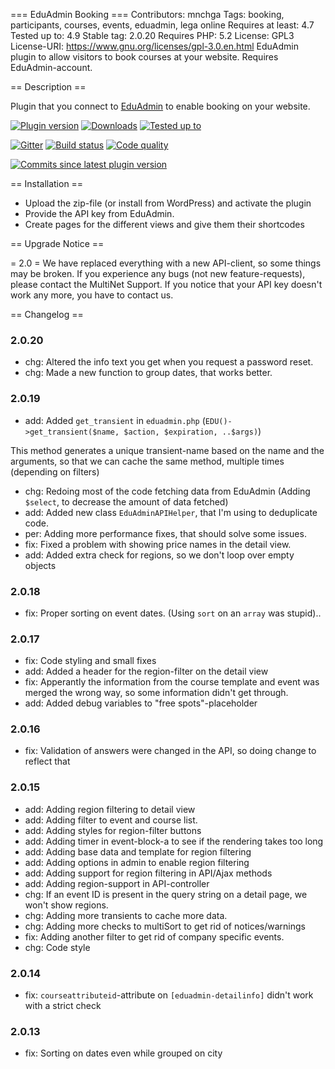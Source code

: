 === EduAdmin Booking ===
Contributors: mnchga
Tags: booking, participants, courses, events, eduadmin, lega online
Requires at least: 4.7
Tested up to: 4.9
Stable tag: 2.0.20
Requires PHP: 5.2
License: GPL3
License-URI: https://www.gnu.org/licenses/gpl-3.0.en.html
EduAdmin plugin to allow visitors to book courses at your website. Requires EduAdmin-account.

== Description ==

Plugin that you connect to [EduAdmin](https://www.eduadmin.se) to enable booking on your website.

[<img src="https://img.shields.io/wordpress/plugin/v/eduadmin-booking.svg" alt="Plugin version" />](https://wordpress.org/plugins/eduadmin-booking/)
[<img src="https://img.shields.io/wordpress/plugin/dt/eduadmin-booking.svg" alt="Downloads" />](https://wordpress.org/plugins/eduadmin-booking/)
[<img src="https://img.shields.io/wordpress/v/eduadmin-booking.svg" alt="Tested up to" />](https://wordpress.org/plugins/eduadmin-booking/)

[<img src="https://badges.gitter.im/MultinetInteractive/EduAdmin-WordPress.png" alt="Gitter" />](https://gitter.im/MultinetInteractive/EduAdmin-WordPress)
[<img src="https://travis-ci.org/MultinetInteractive/EduAdmin-WordPress.svg?branch=master" alt="Build status" />](https://travis-ci.org/MultinetInteractive/EduAdmin-WordPress)
[<img src="https://scrutinizer-ci.com/g/MultinetInteractive/EduAdmin-WordPress/badges/quality-score.png?b=master" alt="Code quality" />](https://scrutinizer-ci.com/g/MultinetInteractive/EduAdmin-WordPress/?branch=master)

[<img src="https://img.shields.io/github/commits-since/MultinetInteractive/EduAdmin-WordPress/latest.svg" alt="Commits since latest plugin version" />](https://wordpress.org/plugins/eduadmin-booking/)

== Installation ==

-   Upload the zip-file (or install from WordPress) and activate the plugin
-   Provide the API key from EduAdmin.
-   Create pages for the different views and give them their shortcodes

== Upgrade Notice ==

= 2.0 =
We have replaced everything with a new API-client, so some things may be broken. If you experience any bugs (not new feature-requests), please contact the MultiNet Support.
If you notice that your API key doesn't work any more, you have to contact us.

== Changelog ==

### 2.0.20
- chg: Altered the info text you get when you request a password reset.
- chg: Made a new function to group dates, that works better.

### 2.0.19
- add: Added `get_transient` in `eduadmin.php` (`EDU()->get_transient($name, $action, $expiration, ..$args)`)

This method generates a unique transient-name based on the name and the arguments, so that we can cache the same method, multiple times (depending on filters)

- chg: Redoing most of the code fetching data from EduAdmin (Adding `$select`, to decrease the amount of data fetched)
- add: Added new class `EduAdminAPIHelper`, that I'm using to deduplicate code.
- per: Adding more performance fixes, that should solve some issues.
- fix: Fixed a problem with showing price names in the detail view.
- add: Added extra check for regions, so we don't loop over empty objects

### 2.0.18
-   fix: Proper sorting on event dates. (Using `sort` on an `array` was stupid)..

### 2.0.17
-   fix: Code styling and small fixes
-   add: Added a header for the region-filter on the detail view
-   fix: Apperantly the information from the course template and event was merged the wrong way, so some information didn't get through.
-   add: Added debug variables to "free spots"-placeholder

### 2.0.16
-   fix: Validation of answers were changed in the API, so doing change to reflect that

### 2.0.15
-   add: Adding region filtering to detail view
-   add: Adding filter to event and course list.
-   add: Adding styles for region-filter buttons
-   add: Adding timer in event-block-a to see if the rendering takes too long
-   add: Adding base data and template for region filtering
-   add: Adding options in admin to enable region filtering
-   add: Adding support for region filtering in API/Ajax methods
-   add: Adding region-support in API-controller
-   chg: If an event ID is present in the query string on a detail page, we won't show regions.
-   chg: Adding more transients to cache more data.
-   chg: Adding more checks to multiSort to get rid of notices/warnings
-   fix: Adding another filter to get rid of company specific events.
-   chg: Code style

### 2.0.14
-   fix: `courseattributeid`-attribute on `[eduadmin-detailinfo]` didn't work with a strict check

### 2.0.13
-   fix: Sorting on dates even while grouped on city